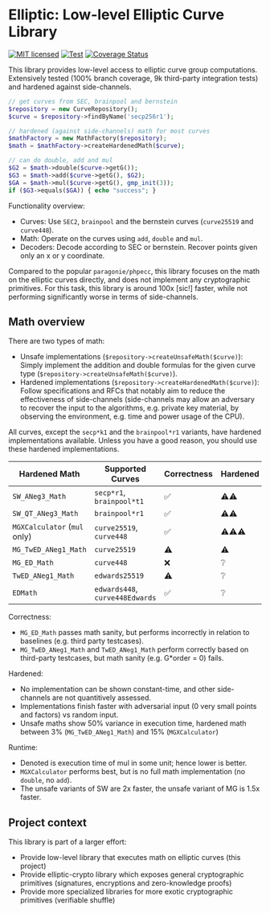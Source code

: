 # Elliptic: Low-level Elliptic Curve Library

[![MIT licensed](https://img.shields.io/badge/license-MIT-blue.svg)](./LICENSE)
[![Test](https://github.com/famoser/elliptic/actions/workflows/integration.yml/badge.svg)](https://github.com/famoser/elliptic/actions/workflows/integration.yml)
[![Coverage Status](https://coveralls.io/repos/github/famoser/elliptic/badge.svg?branch=main)](https://coveralls.io/github/famoser/elliptic)

This library provides low-level access to elliptic curve group computations.
Extensively tested (100% branch coverage, 9k third-party integration tests) and hardened against side-channels.

```php
// get curves from SEC, brainpool and bernstein
$repository = new CurveRepository();
$curve = $repository->findByName('secp256r1');

// hardened (against side-channels) math for most curves
$mathFactory = new MathFactory($repository);
$math = $mathFactory->createHardenedMath($curve);

// can do double, add and mul
$G2 = $math->double($curve->getG());
$G3 = $math->add($curve->getG(), $G2);
$GA = $math->mul($curve->getG(), gmp_init(3));
if ($G3->equals($GA)) { echo "success"; }
```

Functionality overview:
- Curves: Use `SEC2`, `brainpool` and the bernstein curves (`curve25519` and `curve448`).
- Math: Operate on the curves using `add`, `double` and `mul`.
- Decoders: Decode according to SEC or bernstein. Recover points given only an x or y coordinate.

Compared to the popular `paragonie/phpecc`, this library focuses on the math on the elliptic curves directly, and does not implement any cryptographic primitives. 
For this task, this library is around 100x [sic!] faster, while not performing significantly worse in terms of side-channels.

## Math overview

There are two types of math:
- Unsafe implementations (`$repository->createUnsafeMath($curve)`): Simply implement the addition and double formulas for the given curve type (`$repository->createUnsafeMath($curve)`).
- Hardened implementations (`$repository->createHardenedMath($curve)`): Follow specifications and RFCs that notably aim to reduce the effectiveness of side-channels (side-channels may allow an adversary to recover the input to the algorithms, e.g. private key material, by observing the environment, e.g. time and power usage of the CPU).

All curves, except the `secp*k1` and the `brainpool*r1` variants, have hardened implementations available. Unless you have a good reason, you should use these hardened implementations.

| Hardened Math                | Supported Curves                                       | Correctness         | Hardened                    | Runtime |
|------------------------------|--------------------------------------------------------|---------------------|-----------------------------|---------|
| `SW_ANeg3_Math`              | `secp*r1`, `brainpool*t1`                              | :white_check_mark:  | :warning::warning:          | 4       |
| `SW_QT_ANeg3_Math`           | `brainpool*r1`                                         | :white_check_mark:  | :warning::warning:          | 4       |
| `MGXCalculator` (`mul` only) | `curve25519`, `curve448`                               | :white_check_mark:  | :warning::warning::warning: | 1       |
| `MG_TwED_ANeg1_Math`         | `curve25519`                                           | :warning:           | :warning:                   | 2.5     |
| `MG_ED_Math`                 | `curve448`                                             | :x:                 | :grey_question:             | 2       |
| `TwED_ANeg1_Math`            | `edwards25519`                                         | :warning:           | :grey_question:             | 2.5     |
| `EDMath`                     | `edwards448`, `curve448Edwards`                        | :white_check_mark:  | :grey_question:             | 2       |

Correctness:
- `MG_ED_Math` passes math sanity, but performs incorrectly in relation to baselines (e.g. third party testcases).
- `MG_TwED_ANeg1_Math` and `TwED_ANeg1_Math` perform correctly based on third-party testcases, but math sanity (e.g. G*order = 0) fails.

Hardened:
- No implementation can be shown constant-time, and other side-channels are not quantitively assessed.
- Implementations finish faster with adversarial input (0 very small points and factors) vs random input.
- Unsafe maths show 50% variance in execution time, hardened math between 3% (`MG_TwED_ANeg1_Math`) and 15% (`MGXCalculator`)

Runtime:
- Denoted is execution time of mul in some unit; hence lower is better.
- `MGXCalculator` performs best, but is no full math implementation (no `double`, no `add`).
- The unsafe variants of SW are 2x faster, the unsafe variant of MG is 1.5x faster.


## Project context

This library is part of a larger effort:
- Provide low-level library that executes math on elliptic curves (this project)
- Provide elliptic-crypto library which exposes general cryptographic primitives (signatures, encryptions and zero-knowledge proofs)
- Provide more specialized libraries for more exotic cryptographic primitives (verifiable shuffle)

